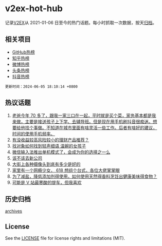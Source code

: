 # v2ex-hot-hub

 记录[V2EX](https://www.v2ex.com/)从 2021-01-06 日至今的热门话题。每小时抓取一次数据，按天[归档](archives)。
 
 ## 相关项目

- [GitHub热榜](https://github.com/lonnyzhang423/github-hot-hub)
- [知乎热榜](https://github.com/lonnyzhang423/zhihu-hot-hub)
- [微博热榜](https://github.com/lonnyzhang423/weibo-hot-hub)
- [头条热榜](https://github.com/lonnyzhang423/toutiao-hot-hub)
- [抖音热榜](https://github.com/lonnyzhang423/douyin-hot-hub)


 `更新时间：2024-06-05 18:10:14 +0800`

## 热议话题

1. [老爸今年 70 多了，跟我一家三口在一起，平时就是买个菜，家务基本都是我来做，主要是接送孩子上下学、去辅导班。但是现在用手机刷抖音很痴迷。想要给他找个事做。不知道在城市里面有啥灵活一些工作。后者有啥好的建议，时间的使用手机频率。](https://www.v2ex.com/t/1047005)
1. [有没收益较高风险较小的理财产品推荐？](https://www.v2ex.com/t/1046873)
1. [找对象如何找到轻声细语 温婉的女孩子](https://www.v2ex.com/t/1046830)
1. [微信输入法推出单机模式了，会成为你的选择之一么](https://www.v2ex.com/t/1046952)
1. [该不该去新公司](https://www.v2ex.com/t/1046884)
1. [大街上各种摄像头到底有多少是好的](https://www.v2ex.com/t/1046876)
1. [家里有一个网瘾少女， 618 想组个台式，各位大佬掌掌眼](https://www.v2ex.com/t/1046886)
1. [为了减盐，降低添加剂得使用，如何使用天然得香料烹饪出健康美味得食物？](https://www.v2ex.com/t/1046898)
1. [可能是 V 站最寒酸的提车，但我喜欢](https://www.v2ex.com/t/1046989)

## 历史归档

[archives](archives)

## License

See the [LICENSE](LICENSE) file for license rights and limitations (MIT).
